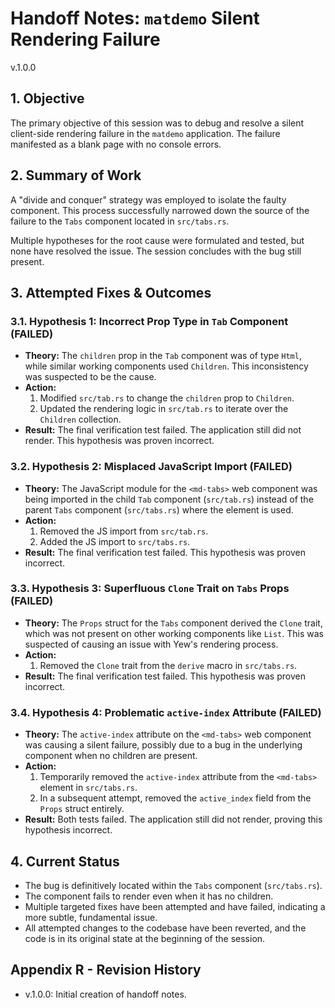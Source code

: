 # Handoff Notes: `matdemo` Silent Rendering Failure

v.1.0.0

## 1. Objective

The primary objective of this session was to debug and resolve a silent client-side rendering failure in the `matdemo` application. The failure manifested as a blank page with no console errors.

## 2. Summary of Work

A "divide and conquer" strategy was employed to isolate the faulty component. This process successfully narrowed down the source of the failure to the `Tabs` component located in `src/tabs.rs`.

Multiple hypotheses for the root cause were formulated and tested, but none have resolved the issue. The session concludes with the bug still present.

## 3. Attempted Fixes & Outcomes

### 3.1. Hypothesis 1: Incorrect Prop Type in `Tab` Component (FAILED)

-   **Theory:** The `children` prop in the `Tab` component was of type `Html`, while similar working components used `Children`. This inconsistency was suspected to be the cause.
-   **Action:**
    1.  Modified `src/tab.rs` to change the `children` prop to `Children`.
    2.  Updated the rendering logic in `src/tab.rs` to iterate over the `Children` collection.
-   **Result:** The final verification test failed. The application still did not render. This hypothesis was proven incorrect.

### 3.2. Hypothesis 2: Misplaced JavaScript Import (FAILED)

-   **Theory:** The JavaScript module for the `<md-tabs>` web component was being imported in the child `Tab` component (`src/tab.rs`) instead of the parent `Tabs` component (`src/tabs.rs`) where the element is used.
-   **Action:**
    1.  Removed the JS import from `src/tab.rs`.
    2.  Added the JS import to `src/tabs.rs`.
-   **Result:** The final verification test failed. This hypothesis was proven incorrect.

### 3.3. Hypothesis 3: Superfluous `Clone` Trait on `Tabs` Props (FAILED)

-   **Theory:** The `Props` struct for the `Tabs` component derived the `Clone` trait, which was not present on other working components like `List`. This was suspected of causing an issue with Yew's rendering process.
-   **Action:**
    1.  Removed the `Clone` trait from the `derive` macro in `src/tabs.rs`.
-   **Result:** The final verification test failed. This hypothesis was proven incorrect.

### 3.4. Hypothesis 4: Problematic `active-index` Attribute (FAILED)

-   **Theory:** The `active-index` attribute on the `<md-tabs>` web component was causing a silent failure, possibly due to a bug in the underlying component when no children are present.
-   **Action:**
    1.  Temporarily removed the `active-index` attribute from the `<md-tabs>` element in `src/tabs.rs`.
    2.  In a subsequent attempt, removed the `active_index` field from the `Props` struct entirely.
-   **Result:** Both tests failed. The application still did not render, proving this hypothesis incorrect.

## 4. Current Status

-   The bug is definitively located within the `Tabs` component (`src/tabs.rs`).
-   The component fails to render even when it has no children.
-   Multiple targeted fixes have been attempted and have failed, indicating a more subtle, fundamental issue.
-   All attempted changes to the codebase have been reverted, and the code is in its original state at the beginning of the session.

## Appendix R - Revision History
- v.1.0.0: Initial creation of handoff notes.
